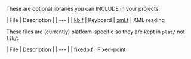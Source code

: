 These are optional libraries you can INCLUDE in your projects:

| File | Description |
| --- |
| [kb.f](kb.md) | Keyboard
| [xml.f](xml.md) | XML reading

These files are (currently) platform-specific so they are kept in `plat/` not `lib/`:

| File | Description |
| --- |
| [fixedp.f](fixedp.md) | Fixed-point